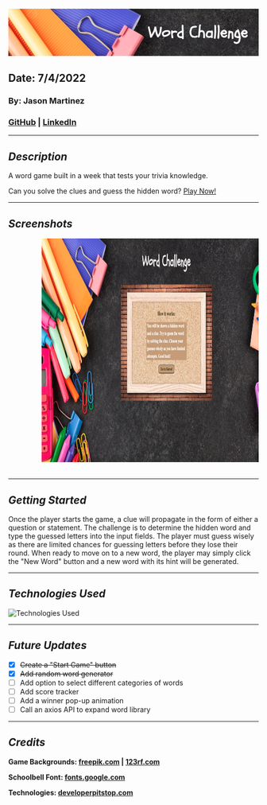 ![Word Challenge Game](images/banner.png)

## Date: 7/4/2022

### By: Jason Martinez

### [GitHub](https://github.com/jasonmar08) | [LinkedIn](https://linkedin.com/in/jason-martinez-a79ba7aa)

---

## **_Description_**

A word game built in a week that tests your trivia knowledge.

Can you solve the clues and guess the hidden word? [Play Now!](https://word-challenge-game.surge.sh)

---

## **_Screenshots_**

<div style= "center">
    <pre>
        <img src="./images/instructions_page.png"  height="450" width="100%">&nbsp;&nbsp;&nbsp;<img src="./images/start_game.png" height="450">&nbsp;&nbsp;&nbsp;<img src="./images/active_game.png" height="450">&nbsp;&nbsp;&nbsp;
    </pre>
</div>

---

## **_Getting Started_**

Once the player starts the game, a clue will propagate in the form of either a question or statement. The challenge is to determine the hidden word and type the guessed letters into the input fields. The player must guess wisely as there are limited chances for guessing letters before they lose their round. When ready to move on to a new word, the player may simply click the "New Word" button and a new word with its hint will be generated.

---

## **_Technologies Used_**

![Technologies Used](https://tinyurl.com/mrktcdba)

---

## **_Future Updates_**

- [x] ~~Create a "Start Game" button~~
- [x] ~~Add random word generator~~
- [ ] Add option to select different categories of words
- [ ] Add score tracker
- [ ] Add a winner pop-up animation
- [ ] Call an axios API to expand word library

---

## **_Credits_**

**Game Backgrounds: [freepik.com](https://tinyurl.com/wyc5taba) | [123rf.com](https://tinyurl.com/y3nzffyn)**

**Schoolbell Font: [fonts.google.com](https://tinyurl.com/2p8kasss)**

**Technologies: [developerpitstop.com](https://tinyurl.com/5n66xbjh)**
